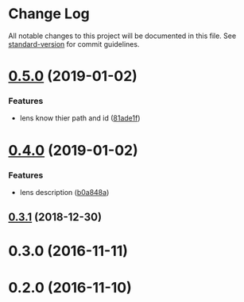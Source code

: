 # Change Log

All notable changes to this project will be documented in this file. See [standard-version](https://github.com/conventional-changelog/standard-version) for commit guidelines.

<a name="0.5.0"></a>
# [0.5.0](https://github.com/nLight/objektiv/compare/v0.4.0...v0.5.0) (2019-01-02)


### Features

* lens know thier path and id ([81ade1f](https://github.com/nLight/objektiv/commit/81ade1f))



<a name="0.4.0"></a>
# [0.4.0](https://github.com/nLight/objektiv/compare/v0.3.1...v0.4.0) (2019-01-02)


### Features

* lens description ([b0a848a](https://github.com/nLight/objektiv/commit/b0a848a))



<a name="0.3.1"></a>
## [0.3.1](https://github.com/nLight/objektiv/compare/v0.1.0...v0.3.1) (2018-12-30)



<a name="0.3.0"></a>
# 0.3.0 (2016-11-11)



<a name="0.2.0"></a>
# 0.2.0 (2016-11-10)
